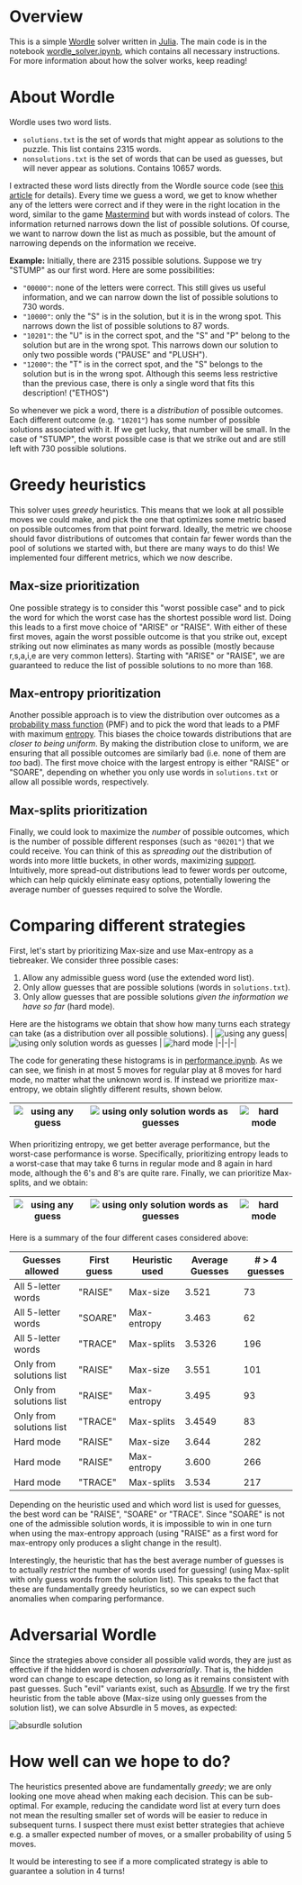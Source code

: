 # Overview

This is a simple [Wordle](https://www.powerlanguage.co.uk/wordle/) solver written in [Julia](https://julialang.org/).
The main code is in the notebook [wordle_solver.ipynb](wordle_solver.ipynb), which contains all necessary instructions. For more information about how the solver works, keep reading!

# About Wordle

Wordle uses two word lists.
- `solutions.txt` is the set of words that might appear as solutions to the puzzle. This list contains 2315 words. 
- `nonsolutions.txt` is the set of words that can be used as guesses, but will never appear as solutions. Contains 10657 words.

I extracted these word lists directly from the Wordle source code (see [this article](https://bert.org/2021/11/24/the-best-starting-word-in-wordle/) for details). Every time we guess a word, we get to know whether any of the letters were correct and if they were in the right location in the word, similar to the game [Mastermind](https://en.wikipedia.org/wiki/Mastermind_(board_game)) but with words instead of colors. The information returned narrows down the list of possible solutions. Of course, we want to narrow down the list as much as possible, but the amount of narrowing depends on the information we receive.

**Example:** Initially, there are 2315 possible solutions. Suppose we try "STUMP" as our first word. Here are some possibilities:
- `"00000"`: none of the letters were correct. This still gives us useful information, and we can narrow down the list of possible solutions to 730 words.
- `"10000"`: only the "S" is in the solution, but it is in the wrong spot. This narrows down the list of possible solutions to 87 words.
- `"10201"`: the "U" is in the correct spot, and the "S" and "P" belong to the solution but are in the wrong spot. This narrows down our solution to only two possible words ("PAUSE" and "PLUSH").
- `"12000"`: the "T" is in the correct spot, and the "S" belongs to the solution but is in the wrong spot. Although this seems less restrictive than the previous case, there is only a single word that fits this description! ("ETHOS")

So whenever we pick a word, there is a _distribution_ of possible outcomes. Each different outcome (e.g. `"10201"`) has some number of possible solutions associated with it. If we get lucky, that number will be small. In the case of "STUMP", the worst possible case is that we strike out and are still left with 730 possible solutions.

# Greedy heuristics

This solver uses _greedy_ heuristics. This means that we look at all possible moves we could make, and pick the one that optimizes some metric based on possible outcomes from that point forward. Ideally, the metric we choose should favor distributions of outcomes that contain far fewer words than the pool of solutions we started with, but there are many ways to do this! We implemented four different metrics, which we now describe.

## Max-size prioritization

One possible strategy is to consider this "worst possible case" and to pick the word for which the worst case has the shortest possible word list. Doing this leads to a first move choice of "ARISE" or "RAISE". With either of these first moves, again the worst possible outcome is that you strike out, except striking out now eliminates as many words as possible (mostly because r,s,a,i,e are very common letters). Starting with "ARISE" or "RAISE", we are guaranteed to reduce the list of possible solutions to no more than 168.

## Max-entropy prioritization

Another possible approach is to view the distribution over outcomes as a [probability mass function](https://en.wikipedia.org/wiki/Probability_mass_function) (PMF) and to pick the word that leads to a PMF with maximum [entropy](https://en.wikipedia.org/wiki/Entropy_(information_theory)). This biases the choice towards distributions that are _closer to being uniform_. By making the distribution close to uniform, we are ensuring that all possible outcomes are similarly bad (i.e. none of them are _too_ bad). The first move choice with the largest entropy is either "RAISE" or "SOARE", depending on whether you only use words in `solutions.txt` or allow all possible words, respectively.

## Max-splits prioritization

Finally, we could look to maximize the _number_ of possible outcomes, which is the number of possible different responses (such as `"00201"`) that we could receive. You can think of this as _spreading out_ the distribution of words into more little buckets, in other words, maximizing [support](https://en.wikipedia.org/wiki/Support_(mathematics)). Intuitively, more spread-out distributions lead to fewer words per outcome, which can help quickly eliminate easy options, potentially lowering the average number of guesses required to solve the Wordle.

# Comparing different strategies

First, let's start by prioritizing Max-size and use Max-entropy as a tiebreaker. We consider three possible cases:
1. Allow any admissible guess word (use the extended word list).
2. Only allow guesses that are possible solutions (words in `solutions.txt`).
3. Only allow guesses that are possible solutions _given the information we have so far_ (hard mode).
   
Here are the histograms we obtain that show how many turns each strategy can take (as a distribution over all possible solutions).
| ![using any guess](figures/strat_using_any_guess.png)|![using only solution words as guesses](figures/strat_using_solutions_only.png)  | ![hard mode](figures/strat_using_hard_mode.png)
|-|-|-|

The code for generating these histograms is in [performance.ipynb](performance.ipynb). As we can see, we finish in at most 5 moves for regular play at 8 moves for hard mode, no matter what the unknown word is. If instead we prioritize max-entropy, we obtain slightly different results, shown below.

| ![using any guess](figures/strat_using_any_guess_prioritize_entropy.png)|![using only solution words as guesses](figures/strat_using_solutions_only_prioritize_entropy.png)  | ![hard mode](figures/strat_using_hard_mode_prioritize_entropy.png)
|-|-|-|

When prioritizing entropy, we get better average performance, but the worst-case performance is worse. Specifically, prioritizing entropy leads to a worst-case that may take 6 turns in regular mode and 8 again in hard mode, although the 6's and 8's are quite rare. Finally, we can prioritize Max-splits, and we obtain:

| ![using any guess](figures/strat_using_any_guess_prioritize_splits.png)|![using only solution words as guesses](figures/strat_using_solutions_only_prioritize_splits.png)  | ![hard mode](figures/strat_using_hard_mode_prioritize_splits.png)
|-|-|-|


 Here is a summary of the four different cases considered above:

|Guesses allowed	| First guess	| Heuristic used	| Average Guesses	| # > 4 guesses |
|-----------------|-------------|-----------------|-----------------|---------------|
|All 5-letter words	| "RAISE"	| Max-size |	3.521	| 73 |
|All 5-letter words	| "SOARE" |	Max-entropy	| 3.463	| 62 |
|All 5-letter words	| "TRACE" |	Max-splits	| 3.5326 | 196 |
|Only from solutions list	| "RAISE"	| Max-size	| 3.551	| 101 |
|Only from solutions list	| "RAISE"	| Max-entropy |	3.495	| 93 |
|Only from solutions list	| "TRACE"	| Max-splits |	3.4549	| 83 |
|Hard mode	| "RAISE"	| Max-size	| 3.644	| 282 |
|Hard mode	| "RAISE"	| Max-entropy |	3.600	| 266 |
|Hard mode	| "TRACE"	| Max-splits |	3.534	| 217 |

Depending on the heuristic used and which word list is used for guesses, the best word can be "RAISE", "SOARE" or "TRACE". Since "SOARE" is not one of the admissible solution words, it is impossible to win in one turn when using the max-entropy approach (using "RAISE" as a first word for max-entropy only produces a slight change in the result).

Interestingly, the heuristic that has the best average number of guesses is to actually _restrict_ the number of words used for guessing! (using Max-split with only guess words from the solution list). This speaks to the fact that these are fundamentally greedy heuristics, so we can expect such anomalies when comparing performance.

# Adversarial Wordle

Since the strategies above consider all possible valid words, they are just as effective if the hidden word is chosen _adversarially_. That is, the hidden word can change to escape detection, so long as it remains consistent with past guesses. Such "evil" variants exist, such as [Absurdle](https://qntm.org/files/wordle/index.html). If we try the first heuristic from the table above (Max-size using only guesses from the solution list), we can solve Absurdle in 5 moves, as expected:

![absurdle solution](figures/absurdle_solution.png)

# How well can we hope to do?

The heuristics presented above are fundamentally _greedy_; we are only looking one move ahead when making each decision. This can be sub-optimal. For example, reducing the candidate word list at every turn does not mean the resulting smaller set of words will be easier to reduce in subsequent turns. I suspect there must exist better strategies that achieve e.g. a smaller expected number of moves, or a smaller probability of using 5 moves. 

It would be interesting to see if a more complicated strategy is able to guarantee a solution in 4 turns!
